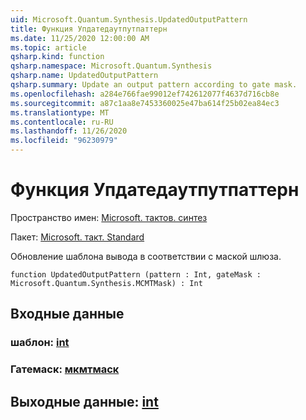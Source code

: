 ```yaml
---
uid: Microsoft.Quantum.Synthesis.UpdatedOutputPattern
title: Функция Упдатедаутпутпаттерн
ms.date: 11/25/2020 12:00:00 AM
ms.topic: article
qsharp.kind: function
qsharp.namespace: Microsoft.Quantum.Synthesis
qsharp.name: UpdatedOutputPattern
qsharp.summary: Update an output pattern according to gate mask.
ms.openlocfilehash: a284e766fae99012ef742612077f4637d716cb8e
ms.sourcegitcommit: a87c1aa8e7453360025e47ba614f25b02ea84ec3
ms.translationtype: MT
ms.contentlocale: ru-RU
ms.lasthandoff: 11/26/2020
ms.locfileid: "96230979"
---
```

# <a name="updatedoutputpattern-function"></a>Функция Упдатедаутпутпаттерн

Пространство имен: [Microsoft. тактов. синтез](xref:Microsoft.Quantum.Synthesis)

Пакет: [Microsoft. такт. Standard](https://nuget.org/packages/Microsoft.Quantum.Standard)


Обновление шаблона вывода в соответствии с маской шлюза.

```qsharp
function UpdatedOutputPattern (pattern : Int, gateMask : Microsoft.Quantum.Synthesis.MCMTMask) : Int
```


## <a name="input"></a>Входные данные

### <a name="pattern--int"></a>шаблон: [int](xref:microsoft.quantum.lang-ref.int)




### <a name="gatemask--mcmtmask"></a>Гатемаск: [мкмтмаск](xref:Microsoft.Quantum.Synthesis.MCMTMask)





## <a name="output--int"></a>Выходные данные: [int](xref:microsoft.quantum.lang-ref.int)

